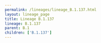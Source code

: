 ```yaml
---
permalink: /lineages/lineage_B.1.137.html
layout: lineage_page
title: Lineage B.1.137
lineage: B.1.137
parent: B.1
children: ['B.1.137']
---
```

